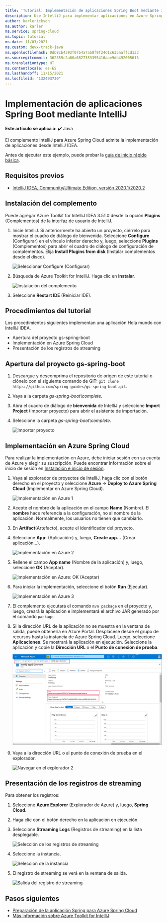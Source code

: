 ```yaml
---
title: 'Tutorial: Implementación de aplicaciones Spring Boot mediante IntelliJ'
description: Use IntelliJ para implementar aplicaciones en Azure Spring Cloud.
author: karlerickson
ms.author: karler
ms.service: spring-cloud
ms.topic: tutorial
ms.date: 11/03/2021
ms.custom: devx-track-java
ms.openlocfilehash: 0db8cb4393f07b4a7ab8f9f24d1c635aaffcd133
ms.sourcegitcommit: 362359c2a00a6827353395416aae9db492005613
ms.translationtype: HT
ms.contentlocale: es-ES
ms.lasthandoff: 11/15/2021
ms.locfileid: "132493730"
---
```

# <a name="deploy-spring-boot-applications-using-intellij"></a>Implementación de aplicaciones Spring Boot mediante IntelliJ


**Este artículo se aplica a:** ✔️ Java

El complemento IntelliJ para Azure Spring Cloud admite la implementación de aplicaciones desde IntelliJ IDEA.

Antes de ejecutar este ejemplo, puede probar la [guía de inicio rápido básica](./quickstart.md).

## <a name="prerequisites"></a>Requisitos previos

* [IntelliJ IDEA, Community/Ultimate Edition, versión 2020.1/2020.2](https://www.jetbrains.com/idea/download/#section=windows)

## <a name="install-the-plug-in"></a>Instalación del complemento

Puede agregar Azure Toolkit for IntelliJ IDEA 3.51.0 desde la opción **Plugins** (Complementos) de la interfaz de usuario de IntelliJ.

1. Inicie IntelliJ.  Si anteriormente ha abierto un proyecto, ciérrelo para mostrar el cuadro de diálogo de bienvenida. Seleccione **Configure** (Configurar) en el vínculo inferior derecho y, luego, seleccione **Plugins** (Complementos) para abrir el cuadro de diálogo de configuración de complementos. Elija **Install Plugins from disk** (Instalar complementos desde el disco).

    ![Seleccionar Configure (Configurar)](media/spring-cloud-intellij-howto/configure-plugin-1.png)

1. Búsqueda de Azure Toolkit for IntelliJ. Haga clic en **Instalar**.

    ![Instalación del complemento](media/spring-cloud-intellij-howto/install-plugin.png)

1. Seleccione **Restart IDE** (Reiniciar IDE).

## <a name="tutorial-procedures"></a>Procedimientos del tutorial

Los procedimientos siguientes implementan una aplicación Hola mundo con IntelliJ IDEA.

* Apertura del proyecto gs-spring-boot
* Implementación en Azure Spring Cloud
* Presentación de los registros de streaming

## <a name="open-gs-spring-boot-project"></a>Apertura del proyecto gs-spring-boot

1. Descargue y descomprima el repositorio de origen de este tutorial o clónelo con el siguiente comando de GIT: `git clone https://github.com/spring-guides/gs-spring-boot.git`.
1. Vaya a la carpeta *gs-spring-boot\complete*.
1. Abra el cuadro de diálogo de **bienvenida** de IntelliJ y seleccione **Import Project** (Importar proyecto) para abrir el asistente de importación.
1. Seleccione la carpeta *gs-spring-boot\complete*.

    ![Importar proyecto](media/spring-cloud-intellij-howto/import-project-1.png)

## <a name="deploy-to-azure-spring-cloud"></a>Implementación en Azure Spring Cloud

Para realizar la implementación en Azure, debe iniciar sesión con su cuenta de Azure y elegir su suscripción.  Puede encontrar información sobre el inicio de sesión en [Instalación e inicio de sesión](/azure/developer/java/toolkit-for-intellij/create-hello-world-web-app#installation-and-sign-in).

1. Vaya al explorador de proyectos de IntelliJ, haga clic con el botón derecho en el proyecto y seleccione **Azure** -> **Deploy to Azure Spring Cloud** (Implementar en Azure Spring Cloud).

    ![Implementación en Azure 1](media/spring-cloud-intellij-howto/deploy-to-azure-1.png)

1. Acepte el nombre de la aplicación en el campo **Name** (Nombre). El **nombre** hace referencia a la configuración, no al nombre de la aplicación. Normalmente, los usuarios no tienen que cambiarlo.
1. En **Artifact**(Artefacto), acepte el identificador del proyecto.
1. Seleccione **App:** (Aplicación:) y, luego, **Create app...** (Crear aplicación...).

    ![Implementación en Azure 2](media/spring-cloud-intellij-howto/deploy-to-azure-2.png)

1. Rellene el campo **App name** (Nombre de la aplicación) y, luego, seleccione **OK** (Aceptar).

    ![Implementación en Azure: OK (Aceptar)](media/spring-cloud-intellij-howto/deploy-to-azure-2a.png)

1. Para iniciar la implementación, seleccione el botón **Run** (Ejecutar).

    ![Implementación en Azure 3](media/spring-cloud-intellij-howto/deploy-to-azure-3.png)

1. El complemento ejecutará el comando `mvn package` en el proyecto y, luego, creará la aplicación e implementará el archivo JAR generado por el comando `package`.

1. Si la dirección URL de la aplicación no se muestra en la ventana de salida, puede obtenerla en Azure Portal. Desplácese desde el grupo de recursos hasta la instancia de Azure Spring Cloud.  Luego, seleccione **Aplicaciones**.  Se mostrará la aplicación en ejecución. Seleccione la aplicación y copie la **Dirección URL** o el **Punto de conexión de prueba**.

    ![Obtención de la dirección URL de prueba](media/spring-cloud-intellij-howto/get-test-url.png)

1. Vaya a la dirección URL o al punto de conexión de prueba en el explorador.

    ![Navegar en el explorador 2](media/spring-cloud-intellij-howto/navigate-in-browser-2.png)

## <a name="show-streaming-logs"></a>Presentación de los registros de streaming

Para obtener los registros:

1. Seleccione **Azure Explorer** (Explorador de Azure) y, luego, **Spring Cloud**.
1. Haga clic con el botón derecho en la aplicación en ejecución.
1. Seleccione **Streaming Logs** (Registros de streaming) en la lista desplegable.

    ![Selección de los registros de streaming](media/spring-cloud-intellij-howto/streaming-logs.png)

1. Seleccione la instancia.

    ![Selección de la instancia](media/spring-cloud-intellij-howto/select-instance.png)

1. El registro de streaming se verá en la ventana de salida.

    ![Salida del registro de streaming](media/spring-cloud-intellij-howto/streaming-log-output.png)

## <a name="next-steps"></a>Pasos siguientes

* [Preparación de la aplicación Spring para Azure Spring Cloud](how-to-prepare-app-deployment.md)
* [Más información sobre Azure Toolkit for IntelliJ](/azure/developer/java/toolkit-for-intellij/)
